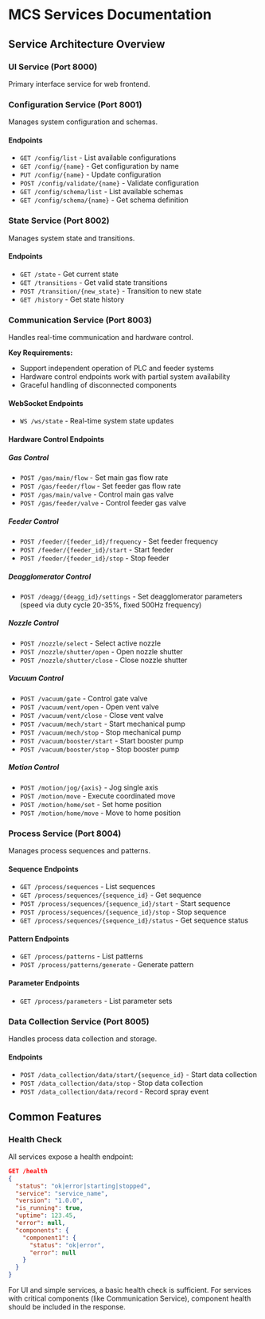 # MCS Services Documentation

## Service Architecture Overview

### UI Service (Port 8000)

Primary interface service for web frontend.

### Configuration Service (Port 8001)

Manages system configuration and schemas.

#### Endpoints

- `GET /config/list` - List available configurations
- `GET /config/{name}` - Get configuration by name
- `PUT /config/{name}` - Update configuration
- `POST /config/validate/{name}` - Validate configuration
- `GET /config/schema/list` - List available schemas
- `GET /config/schema/{name}` - Get schema definition

### State Service (Port 8002)

Manages system state and transitions.

#### Endpoints

- `GET /state` - Get current state
- `GET /transitions` - Get valid state transitions
- `POST /transition/{new_state}` - Transition to new state
- `GET /history` - Get state history

### Communication Service (Port 8003)

Handles real-time communication and hardware control.

**Key Requirements:**

- Support independent operation of PLC and feeder systems
- Hardware control endpoints work with partial system availability
- Graceful handling of disconnected components

#### WebSocket Endpoints

- `WS /ws/state` - Real-time system state updates

#### Hardware Control Endpoints

##### Gas Control

- `POST /gas/main/flow` - Set main gas flow rate
- `POST /gas/feeder/flow` - Set feeder gas flow rate
- `POST /gas/main/valve` - Control main gas valve
- `POST /gas/feeder/valve` - Control feeder gas valve

##### Feeder Control

- `POST /feeder/{feeder_id}/frequency` - Set feeder frequency
- `POST /feeder/{feeder_id}/start` - Start feeder
- `POST /feeder/{feeder_id}/stop` - Stop feeder

##### Deagglomerator Control

- `POST /deagg/{deagg_id}/settings` - Set deagglomerator parameters (speed via duty cycle 20-35%, fixed 500Hz frequency)

##### Nozzle Control

- `POST /nozzle/select` - Select active nozzle
- `POST /nozzle/shutter/open` - Open nozzle shutter
- `POST /nozzle/shutter/close` - Close nozzle shutter

##### Vacuum Control

- `POST /vacuum/gate` - Control gate valve
- `POST /vacuum/vent/open` - Open vent valve
- `POST /vacuum/vent/close` - Close vent valve
- `POST /vacuum/mech/start` - Start mechanical pump
- `POST /vacuum/mech/stop` - Stop mechanical pump
- `POST /vacuum/booster/start` - Start booster pump
- `POST /vacuum/booster/stop` - Stop booster pump

##### Motion Control

- `POST /motion/jog/{axis}` - Jog single axis
- `POST /motion/move` - Execute coordinated move
- `POST /motion/home/set` - Set home position
- `POST /motion/home/move` - Move to home position

### Process Service (Port 8004)

Manages process sequences and patterns.

#### Sequence Endpoints

- `GET /process/sequences` - List sequences
- `GET /process/sequences/{sequence_id}` - Get sequence
- `POST /process/sequences/{sequence_id}/start` - Start sequence
- `POST /process/sequences/{sequence_id}/stop` - Stop sequence
- `GET /process/sequences/{sequence_id}/status` - Get sequence status

#### Pattern Endpoints

- `GET /process/patterns` - List patterns
- `POST /process/patterns/generate` - Generate pattern

#### Parameter Endpoints

- `GET /process/parameters` - List parameter sets

### Data Collection Service (Port 8005)

Handles process data collection and storage.

#### Endpoints

- `POST /data_collection/data/start/{sequence_id}` - Start data collection
- `POST /data_collection/data/stop` - Stop data collection
- `POST /data_collection/data/record` - Record spray event


## Common Features

### Health Check

All services expose a health endpoint:

```json
GET /health
{
  "status": "ok|error|starting|stopped",
  "service": "service_name",
  "version": "1.0.0",
  "is_running": true,
  "uptime": 123.45,
  "error": null,
  "components": {
    "component1": {
      "status": "ok|error",
      "error": null
    }
  }
}
```

For UI and simple services, a basic health check is sufficient. For services with critical components (like Communication Service), component health should be included in the response.
